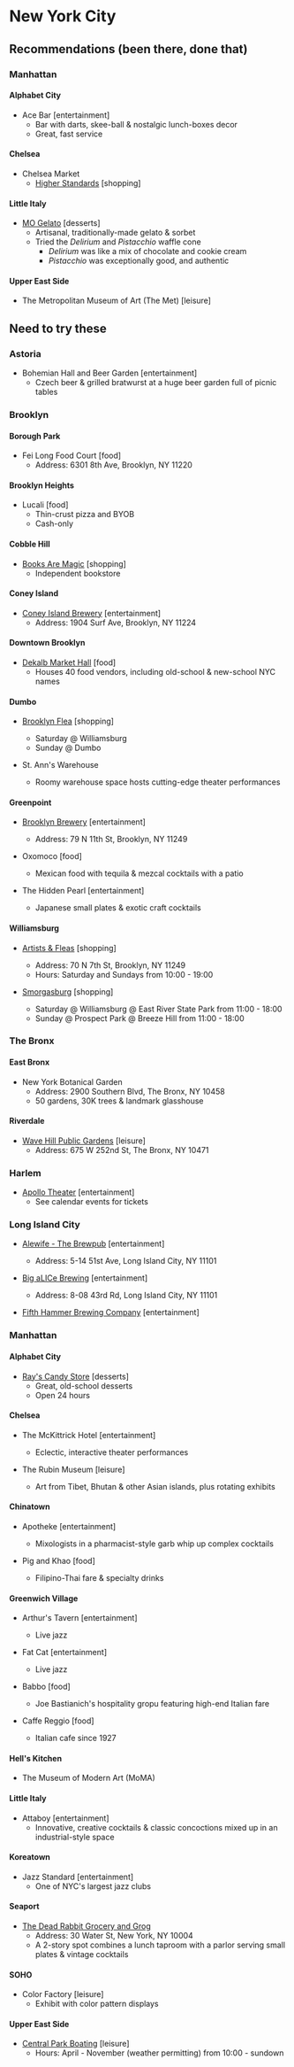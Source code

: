 # New York City

## Recommendations (been there, done that)

### Manhattan

#### Alphabet City

* Ace Bar [entertainment]
  * Bar with darts, skee-ball & nostalgic lunch-boxes decor
  * Great, fast service

#### Chelsea

* Chelsea Market
  * [Higher Standards](https://higherstandards.com/) [shopping]

#### Little Italy

* [MO Gelato](http://mogelato.com/) [desserts]
  * Artisanal, traditionally-made gelato & sorbet
  * Tried the *Delirium* and *Pistacchio* waffle cone
    * *Delirium* was like a mix of chocolate and cookie cream
    * *Pistacchio* was exceptionally good, and authentic

#### Upper East Side

* The Metropolitan Museum of Art (The Met) [leisure]

## Need to try these

### Astoria

* Bohemian Hall and Beer Garden [entertainment]
  * Czech beer & grilled bratwurst at a huge beer garden full of picnic tables

### Brooklyn

#### Borough Park

* Fei Long Food Court [food]
  * Address: 6301 8th Ave, Brooklyn, NY 11220

#### Brooklyn Heights

* Lucali [food]
  * Thin-crust pizza and BYOB
  * Cash-only

#### Cobble Hill

* [Books Are Magic](https://www.booksaremagic.net/) [shopping]
  * Independent bookstore

#### Coney Island

* [Coney Island Brewery](http://coneyislandbeer.com/) [entertainment]
  * Address: 1904 Surf Ave, Brooklyn, NY 11224

#### Downtown Brooklyn

* [Dekalb Market Hall](https://www.dekalbmarkethall.com/) [food]
  * Houses 40 food vendors, including old-school & new-school NYC names

#### Dumbo

* [Brooklyn Flea](http://brooklynflea.com/) [shopping]
  * Saturday @ Williamsburg
  * Sunday @ Dumbo

* St. Ann's Warehouse
  * Roomy warehouse space hosts cutting-edge theater performances

#### Greenpoint

* [Brooklyn Brewery](https://brooklynbrewery.com/) [entertainment]
  * Address: 79 N 11th St, Brooklyn, NY 11249

* Oxomoco [food]
  * Mexican food with tequila & mezcal cocktails with a patio

* The Hidden Pearl [entertainment]
  * Japanese small plates & exotic craft cocktails

#### Williamsburg

* [Artists & Fleas](https://www.artistsandfleas.com/) [shopping]
  * Address: 70 N 7th St, Brooklyn, NY 11249
  * Hours: Saturday and Sundays from 10:00 - 19:00

* [Smorgasburg](https://www.smorgasburg.com/) [shopping]
  * Saturday @ Williamsburg @ East River State Park from 11:00 - 18:00
  * Sunday @ Prospect Park @ Breeze Hill from 11:00 - 18:00

### The Bronx

#### East Bronx

* New York Botanical Garden
  * Address: 2900 Southern Blvd, The Bronx, NY 10458
  * 50 gardens, 30K trees & landmark glasshouse

#### Riverdale

* [Wave Hill Public Gardens](https://www.wavehill.org/) [leisure]
  * Address: 675 W 252nd St, The Bronx, NY 10471

### Harlem

* [Apollo Theater](https://www.apollotheater.org/) [entertainment]
  * See calendar events for tickets

### Long Island City

* [Alewife - The Brewpub](https://www.alewife.beer/alewife) [entertainment]
  * Address: 5-14 51st Ave, Long Island City, NY 11101

* [Big aLICe Brewing](https://www.bigalicebrewing.com/) [entertainment]
  * Address: 8-08 43rd Rd, Long Island City, NY 11101

* [Fifth Hammer Brewing Company](http://www.fifthhammerbrewing.com/) [entertainment]

### Manhattan

#### Alphabet City

* [Ray's Candy Store](https://www.facebook.com/RaysCandyStoreNYC) [desserts]
  * Great, old-school desserts
  * Open 24 hours

#### Chelsea

* The McKittrick Hotel [entertainment]
  * Eclectic, interactive theater performances

* The Rubin Museum [leisure]
  * Art from Tibet, Bhutan & other Asian islands, plus rotating exhibits

#### Chinatown

* Apotheke [entertainment]
  * Mixologists in a pharmacist-style garb whip up complex cocktails

* Pig and Khao [food]
  * Filipino-Thai fare & specialty drinks

#### Greenwich Village

* Arthur's Tavern [entertainment]
  * Live jazz

* Fat Cat [entertainment]
  * Live jazz

* Babbo [food]
  * Joe Bastianich's hospitality gropu featuring high-end Italian fare

* Caffe Reggio [food]
  * Italian cafe since 1927

#### Hell's Kitchen

* The Museum of Modern Art (MoMA)

#### Little Italy

* Attaboy [entertainment]
  * Innovative, creative cocktails & classic concoctions mixed up in an industrial-style space

#### Koreatown

* Jazz Standard [entertainment]
  * One of NYC's largest jazz clubs

#### Seaport

* [The Dead Rabbit Grocery and Grog](https://www.deadrabbitnyc.com/)
  * Address: 30 Water St, New York, NY 10004
  * A 2-story spot combines a lunch taproom with a parlor serving small plates & vintage cocktails

#### SOHO

* Color Factory [leisure]
  * Exhibit with color pattern displays

#### Upper East Side

* [Central Park Boating](https://www.centralpark.com/things-to-do/sports/boating/) [leisure]
  * Hours: April - November (weather permitting) from 10:00 - sundown